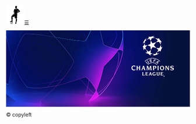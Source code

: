 <!doctype html><html lang="en"><head><meta charset="UTF-8"><meta name="viewport" content="width=device-width,initial-scale=1"><link rel="apple-touch-icon" href="/src/img/icons/icon-192x192.png"><link rel="manifest" href="./manifest.json"><meta name="theme-color" content="#673ab7"><title>PAPAN TANDING || UEFA</title><meta name="theme-color" content="#673ab7" /><link rel="manifest" href="/manifest.json" /></head><body><nav class="nav-extended"><div class="nav-wrapper white z-index-up"><a href="index.html" class="brand-logo black-text center"><img src="/src/img/pngegg.png" width="50" height="auto" class="pt-10"></a><a href="#" class="sidenav-trigger black-text" data-target="nav-mobile" class="sidenav-trigger">☰</a><ul class="topnav left hide-on-med-and-down"></ul><ul class="sidenav" id="nav-mobile"></ul></div></nav><div class="carousel carousel-slider mt-10"><a class="carousel-item" href="#two!"><img src="/src/img/uefa_champions_league_00.jpg"></a></div><main id="main" class="container center-custom" style="margin-top: 10px"><div class="progress"><div class="determinate" style="width: 70%"></div></div></main><div id="detailTeam" class="container"></div><footer class="footer">&copy copyleft</footer><script src="/index.js"></script></body></html>
